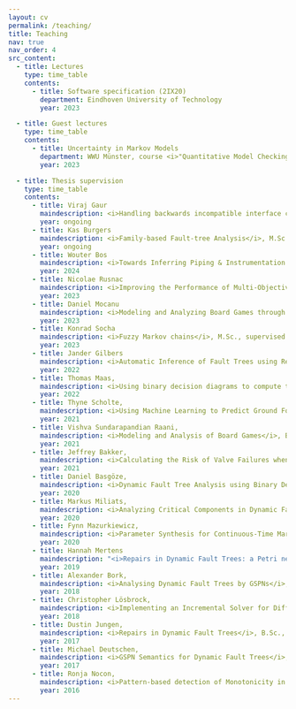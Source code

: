 ```yaml
---
layout: cv
permalink: /teaching/
title: Teaching
nav: true
nav_order: 4
src_content:
  - title: Lectures
    type: time_table
    contents:
      - title: Software specification (2IX20)
        department: Eindhoven University of Technology
        year: 2023

  - title: Guest lectures
    type: time_table
    contents:
      - title: Uncertainty in Markov Models
        department: WWU Münster, course <i>"Quantitative Model Checking"</i>
        year: 2023

  - title: Thesis supervision
    type: time_table
    contents:
      - title: Viraj Gaur
        maindescription: <i>Handling backwards incompatible interface changes</i>, EngD, scientific supervisor
        year: ongoing
      - title: Kas Burgers
        maindescription: <i>Family-based Fault-tree Analysis</i>, M.Sc., supervised together with Clemens Dubslaff
        year: ongoing
      - title: Wouter Bos
        maindescription: <i>Towards Inferring Piping & Instrumentation Diagrams from Static Fault Trees</i>, M.Sc.
        year: 2024
      - title: Nicolae Rusnac
        maindescription: <i>Improving the Performance of Multi-Objective Evolutionary Algorithms for Fault Tree Inference</i>, B.Sc., supervised together with Lisandro Jimenez Roa
        year: 2023
      - title: Daniel Mocanu
        maindescription: <i>Modeling and Analyzing Board Games through Markov Decision Processes</i>, B.Sc., supervised together with Milan Lopuhaä-Zwakenberg
        year: 2023
      - title: Konrad Socha
        maindescription: <i>Fuzzy Markov chains</i>, M.Sc., supervised together with Moritz Hahn
        year: 2023
      - title: Jander Gilbers
        maindescription: <i>Automatic Inference of Fault Trees using Reinforcement Learning</i>, M.Sc., supervised together with Lisandro A. Jimenez-Roa and Moritz Hahn
        year: 2022
      - title: Thomas Maas,
        maindescription: <i>Using binary decision diagrams to compute the risk of section maintenance in water supply networks</i>, B.Sc., supervised together with Moritz Hahn
        year: 2022
      - title: Thyne Scholte,
        maindescription: <i>Using Machine Learning to Predict Ground Force Absenteeism at KLM</i>, B.Sc., supervised together with Vyvian van der Linden from KLM (Capstone project)
        year: 2021
      - title: Vishva Sundarapandian Raani,
        maindescription: <i>Modeling and Analysis of Board Games</i>, B.Sc., supervised together with Christina Kolb
        year: 2021
      - title: Jeffrey Bakker,
        maindescription: <i>Calculating the Risk of Valve Failures when Maintaining Water Supply Net- works</i>, B.Sc., supervised together with Moritz Hahn
        year: 2021
      - title: Daniel Basgöze,
        maindescription: <i>Dynamic Fault Tree Analysis using Binary Decision Diagrams</i>, B.Sc., supervised together with Shahid Khan
        year: 2020
      - title: Markus Miliats,
        maindescription: <i>Analyzing Critical Components in Dynamic Fault Trees</i>, B.Sc.
        year: 2020
      - title: Fynn Mazurkiewicz,
        maindescription: <i>Parameter Synthesis for Continuous-Time Markov Chains</i>, B.Sc.
        year: 2020
      - title: Hannah Mertens
        maindescription: "<i>Repairs in Dynamic Fault Trees: a Petri net semantics</i>, B.Sc."
        year: 2019
      - title: Alexander Bork,
        maindescription: <i>Analysing Dynamic Fault Trees by GSPNs</i>, B.Sc.
        year: 2018
      - title: Christopher Lösbrock,
        maindescription: <i>Implementing an Incremental Solver for Difference Logic</i>, B.Sc., supervised together with Gereon Kremer
        year: 2018
      - title: Dustin Jungen,
        maindescription: <i>Repairs in Dynamic Fault Trees</i>, B.Sc., supervised together with Sebastian Junges
        year: 2017
      - title: Michael Deutschen,
        maindescription: <i>GSPN Semantics for Dynamic Fault Trees</i>, M.Sc., supervised together with Sebastian Junges
        year: 2017
      - title: Ronja Nocon,
        maindescription: <i>Pattern-based detection of Monotonicity in Dynamic Fault Trees</i>, B.Sc., supervised together with Sebastian Junges
        year: 2016
---
```

